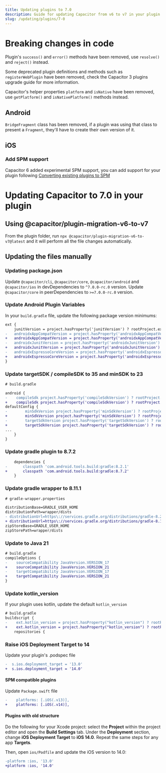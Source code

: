 ```yaml
---
title: Updating plugins to 7.0
description: Guide for updating Capacitor from v6 to v7 in your plugin
slug: /updating/plugins/7-0
---
```


# Breaking changes in code

Plugin's `success()` and `error()` methods have been removed, use `resolve()` and `reject()` instead.

Some deprecated plugin definitions and methods such as `registerWebPlugin` have been removed, check the Capacitor 3 plugins upgrade guide for more information.

Capacitor's helper properties `platform` and `isNative` have been removed, use `getPlatform()` and `isNativePlatform()` methods instead.

## Android

`BridgeFragment` class has been removed, if a plugin was using that class to present a `Fragment`, they'll have to create their own version of it.

## iOS

### Add SPM support

Capacitor 6 added experimental SPM support, you can add support for your plugin following [Converting existing plugins to SPM](../../ios/spm.md#converting-existing-plugins-to-spm)

# Updating Capacitor to 7.0 in your plugin

## Using @capacitor/plugin-migration-v6-to-v7

From the plugin folder, run `npx @capacitor/plugin-migration-v6-to-v7@latest` and it will perform all the file changes automatically.

## Updating the files manually

### Updating package.json

Update `@capacitor/cli`, `@capacitor/core`, `@capacitor/android` and `@capacitor/ios` in devDependencies to `^7.0.0-rc.0` version.
Update `@capacitor/core` in peerDependencies to `>=7.0.0-rc.0` version.

### Update Android Plugin Variables

In your `build.gradle` file, update the following package version minimums:

```diff
ext {
    junitVersion = project.hasProperty('junitVersion') ? rootProject.ext.junitVersion : '4.13.2'
-   androidxAppCompatVersion = project.hasProperty('androidxAppCompatVersion') ? rootProject.ext.androidxAppCompatVersion : '1.6.1'
+   androidxAppCompatVersion = project.hasProperty('androidxAppCompatVersion') ? rootProject.ext.androidxAppCompatVersion : '1.7.0'
-   androidxJunitVersion = project.hasProperty('androidxJunitVersion') ? rootProject.ext.androidxJunitVersion : '1.1.5'
+   androidxJunitVersion = project.hasProperty('androidxJunitVersion') ? rootProject.ext.androidxJunitVersion : '1.2.1'
-   androidxEspressoCoreVersion = project.hasProperty('androidxEspressoCoreVersion') ? rootProject.ext.androidxEspressoCoreVersion : '3.5.1'
+   androidxEspressoCoreVersion = project.hasProperty('androidxEspressoCoreVersion') ? rootProject.ext.androidxEspressoCoreVersion : '3.6.1'
}
```

### Update targetSDK / compileSDK to 35 and minSDK to 23

```diff
# build.gradle

android {
-    compileSdk project.hasProperty('compileSdkVersion') ? rootProject.ext.compileSdkVersion : 34
+    compileSdk project.hasProperty('compileSdkVersion') ? rootProject.ext.compileSdkVersion : 35
defaultConfig {
-        minSdkVersion project.hasProperty('minSdkVersion') ? rootProject.ext.minSdkVersion : 22
+        minSdkVersion project.hasProperty('minSdkVersion') ? rootProject.ext.minSdkVersion : 23
-        targetSdkVersion project.hasProperty('targetSdkVersion') ? rootProject.ext.targetSdkVersion : 34
+        targetSdkVersion project.hasProperty('targetSdkVersion') ? rootProject.ext.targetSdkVersion : 35
...
    }
}
```

### Update gradle plugin to 8.7.2

```diff
    dependencies {
-       classpath 'com.android.tools.build:gradle:8.2.1'
+       classpath 'com.android.tools.build:gradle:8.7.2'
    }
```

### Update gradle wrapper to 8.11.1

```diff
# gradle-wrapper.properties

distributionBase=GRADLE_USER_HOME
distributionPath=wrapper/dists
- distributionUrl=https\://services.gradle.org/distributions/gradle-8.2.1-all.zip
+ distributionUrl=https\://services.gradle.org/distributions/gradle-8.11.1-all.zip
zipStoreBase=GRADLE_USER_HOME
zipStorePath=wrapper/dists
```

### Update to Java 21

```diff
# build.gradle
compileOptions {
-    sourceCompatibility JavaVersion.VERSION_17
+    sourceCompatibility JavaVersion.VERSION_21
-    targetCompatibility JavaVersion.VERSION_17
+    targetCompatibility JavaVersion.VERSION_21
}
```

### Update kotlin_version

If your plugin uses kotlin, update the default `kotlin_version`

```diff
# build.gradle
buildscript {
-    ext.kotlin_version = project.hasProperty("kotlin_version") ? rootProject.ext.kotlin_version : '1.9.10'
+    ext.kotlin_version = project.hasProperty("kotlin_version") ? rootProject.ext.kotlin_version : '1.9.25'
    repositories {
```

### Raise iOS Deployment Target to 14

Update your plugin's .podspec file

```diff
-  s.ios.deployment_target = '13.0'
+  s.ios.deployment_target = '14.0'
```

#### SPM compatible plugins

Update `Package.swift` file

```diff
-    platforms: [.iOS(.v13)],
+    platforms: [.iOS(.v14)],
```

#### Plugins with old structure

Do the following for your Xcode project: select the **Project** within the project editor and open the **Build Settings** tab. Under the **Deployment** section, change **iOS Deployment Target** to **iOS 14.0**. Repeat the same steps for any app **Targets**.

Then, open `ios/Podfile` and update the iOS version to 14.0:

```diff
-platform :ios, '13.0'
+platform :ios, '14.0'
```
